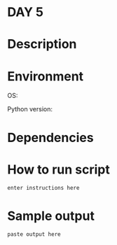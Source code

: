 
# DAY 5

# Description

# Environment
OS:

Python version:

# Dependencies

# How to run script
```
enter instructions here
```

# Sample output
```
paste output here
```
